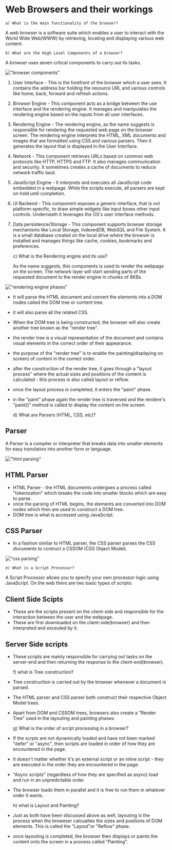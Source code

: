 # Web Browsers and their workings

    a) What is the main functionality of the browser?

A web browser is a software suite which enables a user to interact with the World Wide Web(WWW) by retrieving, locating and displaying various web content.

    b) What are the High Level Components of a browser?

A browser uses seven critical components to carry out its tasks.

!["browser components"](https://browsertouse.com/wp-content/uploads/2021/06/Browser-Working-1024x544.png?ezimgfmt=rs:771x410/rscb1/ng:webp/ngcb1)

1.  User Interface - This is the forefront of the browser which a user sees. It contains the address bar holding the resource URL and various controls like home, back, forward and refresh actions.

2.  Browser Engine - This component acts as a bridge between the use interface and the rendering engine. It manages and manipulates the rendering engine based on the inputs from all user interfaces.

3.  Rendering Engine - The rendering engine, as the name suggests is responsible for rendering the requested web page on the browser screen. The rendering engine interprets the HTML, XML documents and images that are formatted using CSS and various parsers. Then it generates the layout that is displayed in the User Interface.

4.  Network - This component retrieves URLs based on common web protocols like HTTP, HTTPS and FTP. It also manages communication and security. It sometimes creates a cache of documents to reduce network traffic laod.

5.  JavaScript Engine - It interprets and executes all JavaScript code embedded in a webpage. While the scripts execute, all parsers are kept on hold until completion.

6.  UI Backend - This component exposes a generic interface, that is not platform-specific, to draw simple widgets like input boxes other input controls. Underneath it leverages the OS's user interface methods.

7.  Data persistence/Storage - This component supports browser storage mechanisms like Local Storage, IndexedDB, WebSQL and File System. It is a small database created on the local drive where the browser is installed and manages things like cache, cookies, bookmarks and preferences.

    c) What is the Rendering engine and its use?

    As the name suggests, this components is used to render the webpage on the screen.
    The network layer will start sending parts of the requested document to the render engine in chunks of 8KBs.

!["rendering engine phases"](https://miro.medium.com/max/1200/1*cfQpu6Xvb7e9IiH4CCuiCg.png)

- It will parse the HTML document and convert the elements into a DOM nodes called the DOM tree or content tree.
- it will also parse all the related CSS.
- When the DOM tree is being constructed, the browser will also create another tree known as the "render tree".
- the render tree is a visual representation of the document and contains visual elements in the correct order of their appearance.
- the purpose of the "render tree" is to enable the painting(displaying on screen) of content in the correct order.
- after the construction of the render tree, it goes through a "layout process" where the actual sizes and positions of the content is calculated - this process is also called layout or reflow.
- once the layout process is completed, it enters the "paint" phase.
- in the "paint" phase again the render tree is traversed and the rendere's "paint()" method is called to display the content on the screen.

  d) What are Parsers (HTML, CSS, etc)?

## Parser

A Parser is a compiler or interpreter that breaks data into smaller elements for easy translation into another form or language.

!["html parsing"](https://res.cloudinary.com/practicaldev/image/fetch/s--40NGH5el--/c_limit%2Cf_auto%2Cfl_progressive%2Cq_auto%2Cw_880/https://dev-to-uploads.s3.amazonaws.com/i/o91r8lupx8elero5djh3.png)

## HTML Parser

- HTML Parser - the HTML documents undergoes a process called "tokenization" which breaks the code into smaller blocks which are easy to parse.
- once the parsing of HTML begins, the elements are converted into DOM nodes which then are used to construct a DOM tree.
- DOM tree is what is accessed using JavaScript.

## CSS Parser

- In a fashion similar to HTML parser, the CSS parser parses the CSS documents to contruct a CSSOM (CSS Object Model).

!["css parsing"](https://res.cloudinary.com/practicaldev/image/fetch/s--maAtq7ut--/c_limit%2Cf_auto%2Cfl_progressive%2Cq_auto%2Cw_880/https://dev-to-uploads.s3.amazonaws.com/i/vg9595umg17jzkcdvm7f.png)

    e) What is a Script Processor?

A Script Processor allows you to specify your own processor logic using JavaScript. On the web there are two basic types of scripts:

## Client Side Scipts

- These are the scripts present on the client-side and responsible for the interaction between the user and the webpage.
- These are first downloaded on the client-side(browser) and then interpreted and exceuted by it.

## Server Side scripts

- These scripts are mainly responsible for carrying out tasks on the server-end and then returning the response to the client-end(browser).

  f) what is Tree construction?

- Tree construction is carried out by the browser whenever a document is parsed.
- The HTML parser and CSS parser both construct their respective Object Model trees.
- Apart from DOM and CSSOM trees, browsers also create a "Render Tree" used in the layouting and painting phases.

  g) What is the order of script processing in a browser?

- If the scrpts are not dynamically loaded and have not been marked "defer" or "async", then scripts are loaded in order of how they are encountered in the page.
- It doesn't matter whether it's an external script or an inline script - they are executed in the order they are encountered in the page.
- "Async scripts" (regardless of how they are specified as async) load and run in an unpredictable order.
- The browser loads them in parallel and it is free to run them in whatever order it wants.

  h) what is Layout and Painting?

- Just as both have been discussed above as well, layouting is the process when the broweser calcualtes the sizes and positions of DOM elements. This is called the "Layout"or "Reflow" phase.
- once layouting is completed, the browser then displays or paints the content onto the screen in a process called "Painting".
